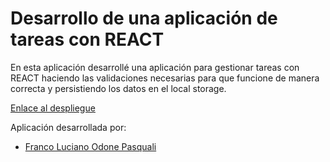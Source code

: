 # Desarrollo de una aplicación de tareas con REACT

En esta aplicación desarrollé una aplicación para gestionar tareas con REACT haciendo las validaciones necesarias para que funcione de manera correcta y persistiendo los datos en el local storage.

[Enlace al despliegue]()

Aplicación desarrollada por:

- [Franco Luciano Odone Pasquali](https://github.com/Franco-Odone)

